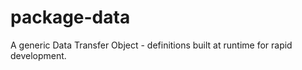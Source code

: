 # package-data
A generic Data Transfer Object - definitions built at runtime for rapid development.
